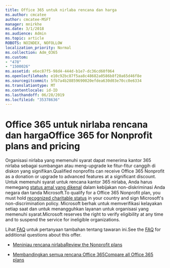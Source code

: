 ```yaml
---
title: Office 365 untuk nirlaba rencana dan harga
ms.author: cmcatee
author: cmcatee-MSFT
manager: mnirkhe
ms.date: 3/1/2018
ms.audience: Admin
ms.topic: article
ROBOTS: NOINDEX, NOFOLLOW
localization_priority: Normal
ms.collection: Adm_O365
ms.custom:
- "478"
- "1500026"
ms.assetid: e6ec87f5-98d4-444d-b1e7-dc36cd60f064
ms.openlocfilehash: e10c92bc87f5aa8c48682a0586b8f20a65d46f8e
ms.sourcegitcommit: 5fb7a4b28859690020efdea630d03e70cc0e6334
ms.translationtype: MT
ms.contentlocale: id-ID
ms.lasthandoff: 06/28/2019
ms.locfileid: "35378636"
---
```

# <a name="office-365-for-nonprofit-plans-and-pricing"></a><span data-ttu-id="e66e1-102">Office 365 untuk nirlaba rencana dan harga</span><span class="sxs-lookup"><span data-stu-id="e66e1-102">Office 365 for Nonprofit plans and pricing</span></span>

<span data-ttu-id="e66e1-103">Organisasi nirlaba yang memenuhi syarat dapat menerima kantor 365 nirlaba sebagai sumbangan atau meng-upgrade ke fitur-fitur canggih di diskon yang signifikan.</span><span class="sxs-lookup"><span data-stu-id="e66e1-103">Qualified nonprofits can receive Office 365 Nonprofit as a donation or upgrade to advanced features at a significant discount.</span></span> <span data-ttu-id="e66e1-104">Untuk memenuhi syarat untuk rencana kantor 365 nirlaba, Anda harus memegang [status amal yang dikenal](https://go.microsoft.com/fwlink/p/?LinkID=330253) dalam kebijakan non-diskriminasi Anda negara dan tanda Microsoft.</span><span class="sxs-lookup"><span data-stu-id="e66e1-104">To qualify for a Office 365 Nonprofit plan, you must hold [recognized charitable status](https://go.microsoft.com/fwlink/p/?LinkID=330253) in your country and sign Microsoft's non-discrimination policy.</span></span> <span data-ttu-id="e66e1-105">Microsoft berhak untuk memverifikasi kelayakan setiap saat dan untuk menangguhkan layanan untuk organisasi yang memenuhi syarat.</span><span class="sxs-lookup"><span data-stu-id="e66e1-105">Microsoft reserves the right to verify eligibility at any time and to suspend the service for ineligible organizations.</span></span>
  
<span data-ttu-id="e66e1-106">Lihat [FAQ](https://products.office.com/nonprofit/office-365-nonprofit) untuk pertanyaan tambahan tentang tawaran ini.</span><span class="sxs-lookup"><span data-stu-id="e66e1-106">See the [FAQ](https://products.office.com/nonprofit/office-365-nonprofit) for additional questions about this offer.</span></span>
  
- [<span data-ttu-id="e66e1-107">Meninjau rencana nirlaba</span><span class="sxs-lookup"><span data-stu-id="e66e1-107">Review the Nonprofit plans</span></span>](https://products.office.com/nonprofit/office-365-nonprofit-plans-and-pricing?tab=1)

- [<span data-ttu-id="e66e1-108">Membandingkan semua rencana Office 365</span><span class="sxs-lookup"><span data-stu-id="e66e1-108">Compare all Office 365 plans</span></span>](https://products.office.com/business/compare-more-office-365-for-business-plans)
